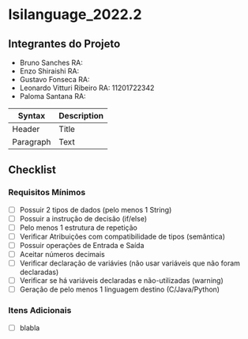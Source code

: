 # Isilanguage_2022.2

## Integrantes do Projeto
- Bruno Sanches RA:
- Enzo Shiraishi RA:
- Gustavo Fonseca  RA:
- Leonardo Vitturi Ribeiro  RA: 11201722342
- Paloma Santana RA:

| Syntax | Description |
| ----------- | ----------- |
| Header | Title |
| Paragraph | Text |


## Checklist

### Requisitos Mínimos
- [ ] Possuir 2 tipos de dados (pelo menos 1 String) 	
- [ ] Possuir a instrução de decisão (if/else)	
- [ ] Pelo menos 1 estrutura de repetição	
- [ ] Verificar Atribuições com compatibilidade de tipos (semântica) 	
- [ ] Possuir operações de Entrada e Saída	
- [ ] Aceitar números decimais 	
- [ ] Verificar declaração de variávies (não usar variáveis que não foram declaradas)	
- [ ] Verificar se há variáveis declaradas e não-utilizadas (warning)	
- [ ] Geração de pelo menos 1 linguagem destino (C/Java/Python)

### Itens Adicionais

- [ ] blabla
